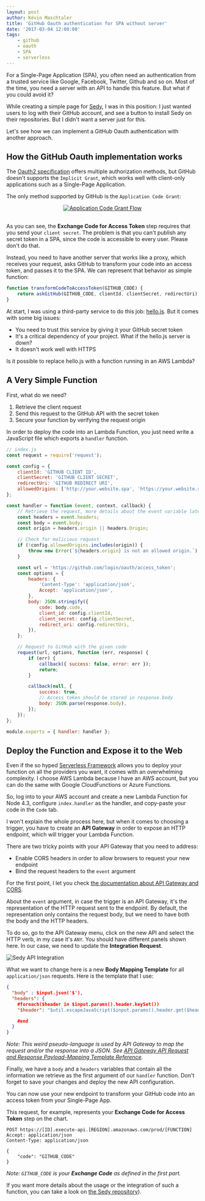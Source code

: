 ```yaml
---
layout: post
author: Kévin Maschtaler
title: 'GitHub Oauth authentication for SPA without server'
date: '2017-03-04 12:00:00'
tags:
    - github
    - oauth
    - SPA
    - serverless
---
```


For a Single-Page Application (SPA), you often need an authentication from a trusted service like Google, Facebook, Twitter, Github and so on.
Most of the time, you need a server with an API to handle this feature. But what if you could avoid it?

While creating a simple page for [Sedy](https://marmelab.com/sedy/), I was in this position: I just wanted users to log with their GitHub account, and see a button to install Sedy on their repositories. But I didn't want a server just for this.

Let's see how we can implement a GitHub Oauth authentication with another approach.

## How the GitHub Oauth implementation works

The [Oauth2 specification](https://oauth.net/2/) offers multiple authorization methods, but GitHub doesn't supports the `Implicit Grant`, which works well with client-only applications such as a Single-Page Application.

The only method supported by GitHub is the `Application Code Grant`:

<center style="padding-bottom: 1rem;">
	<a href="http://www.bubblecode.net/fr/2016/01/22/comprendre-oauth2/">
		<img alt="Application Code Grant Flow" src="/content/github-oauth-authentication-without-server/authorization_code_grant.png" />
	</a>
</center>

As you can see, the **Exchange Code for Access Token** step requires that you send your `client secret`. The problem is that you can't publish any secret token in a SPA, since the code is accessible to every user. Please don't do that.

Instead, you need to have another server that works like a proxy, which receives your request, asks GitHub to transform your code into an access token, and passes it to the SPA. We can represent that behavior as simple function:

```js
function transformCodeToAccessToken(GITHUB_CODE) {
    return askGitHub(GITHUB_CODE, clientId, clientSecret, redirectUri);
}
```

At start, I was using a third-party service to do this job: [hello.js](https://adodson.com/hello.js/). But it comes with some big issues:

-   You need to trust this service by giving it your GitHub secret token
-   It's a critical dependency of your project. What if the hello.js server is down?
-   It doesn't work well with HTTPS

Is it possible to replace hello.js with a function running in an AWS Lambda?

## A Very Simple Function

First, what do we need?

1. Retrieve the client request
2. Send this request to the GitHub API with the secret token
3. Secure your function by verifying the request origin

In order to deploy the code into an Lambda Function, you just need write a JavaScript file which exports a `handler` function.

```js
// index.js
const request = require('request');

const config = {
    clientId: 'GITHUB CLIENT ID',
    clientSecret: 'GITHUB CLIENT SECRET',
    redirectUri: 'GITHUB REDIRECT URI',
    allowedOrigins: ['http://your.website.spa', 'https://your.website.spa'],
};

const handler = function (event, context, callback) {
    // Retrieve the request, more details about the event variable later
    const headers = event.headers;
    const body = event.body;
    const origin = headers.origin || headers.Origin;

    // Check for malicious request
    if (!config.allowedOrigins.includes(origin)) {
        throw new Error(`${headers.origin} is not an allowed origin.`);
    }

    const url = 'https://github.com/login/oauth/access_token';
    const options = {
        headers: {
            'Content-Type': 'application/json',
            Accept: 'application/json',
        },
        body: JSON.stringify({
            code: body.code,
            client_id: config.clientId,
            client_secret: config.clientSecret,
            redirect_uri: config.redirectUri,
        }),
    };

    // Request to GitHub with the given code
    request(url, options, function (err, response) {
        if (err) {
            callback({ success: false, error: err });
            return;
        }

        callback(null, {
            success: true,
            // Access token should be stored in response.body
            body: JSON.parse(response.body),
        });
    });
};

module.exports = { handler: handler };
```

## Deploy the Function and Expose it to the Web

Even if the so hyped [Serverless Framework](https://github.com/serverless/serverless) allows you to deploy your function on all the providers you want, it comes with an overwhelming complexity. I choose AWS Lambda because I have an AWS account, but you can do the same with Google CloudFunctions or Azure Functions.

So, log into to your AWS account and create a new Lambda Function for Node 4.3, configure `index.handler` as the handler, and copy-paste your code in the `Code` tab.

I won't explain the whole process here, but when it comes to choosing a trigger, you have to create an **API Gateway** in order to expose an HTTP endpoint, which will trigger your Lambda Function.

There are two tricky points with your API Gateway that you need to address:

-   Enable CORS headers in order to allow browsers to request your new endpoint
-   Bind the request headers to the `event` argument

For the first point, I let you check [the documentation about API Gateway and CORS](https://github.com/serverless/serverless).

About the `event` argument, in case the trigger is an API Gateway, it's the representation of the HTTP request sent to the endpoint.
By default, the representation only contains the request body, but we need to have both the body and the HTTP headers.

To do so, go to the API Gateway menu, click on the new API and select the HTTP verb, in my case it's `ANY`.
You should have different panels shown here. In our case, we need to update the **Integration Request**.

![Sedy API Integration](/content/github-oauth-authentication-without-server/sedy_api_gateway.jpg)

What we want to change here is a new **Body Mapping Template** for all `application/json` requests. Here is the template that I use:

```json
{
  "body" : $input.json('$'),
  "headers": {
    #foreach($header in $input.params().header.keySet())
    "$header": "$util.escapeJavaScript($input.params().header.get($header))" #if($foreach.hasNext),#end

    #end
  }
}
```

_Note: This weird pseudo-language is used by API Gateway to map the request and/or the response into a JSON. See [API Gateway API Request and Response Payload-Mapping Template Reference](http://docs.aws.amazon.com/apigateway/latest/developerguide/api-gateway-mapping-template-reference.html)._

Finally, we have a `body` and a `headers` variables that contain all the information we retrieve as the first argument of our `handler` function. Don't forget to save your changes and deploy the new API configuration.

You can now use your new endpoint to transform your GitHub code into an access token from your Single-Page App.

This request, for example, represents your **Exchange Code for Access Token** step on the chart.

```http
POST https://[ID].execute-api.[REGION].amazonaws.com/prod/[FUNCTION]
Accept: application/json
Content-Type: application/json

{
    "code": "GITHUB_CODE"
}
```

_Note: `GITHUB_CODE` is your **Exchange Code** as defined in the first part._

If you want more details about the usage or the integration of such a function, you can take a look on [the Sedy repository](https://github.com/marmelab/sedy/blob/9996067cc1d379302f0152ec677f9b2d766711b1/oauth/src/index.js)).

